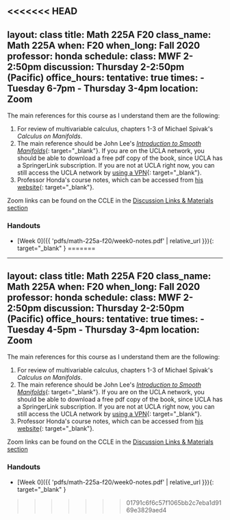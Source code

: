 <<<<<<< HEAD
---
layout: class
title: Math 225A F20
class_name: Math 225A
when: F20
when_long: Fall 2020
professor: honda
schedule:
  class: MWF 2-2:50pm
  discussion: Thursday 2-2:50pm (Pacific)
office_hours: 
  tentative: true
  times:
    - Tuesday 6-7pm
    - Thursday 3-4pm
  location: Zoom
---

The main references for this course as I understand them are the following:

1. For review of multivariable calculus, chapters 1-3 of Michael Spivak's *Calculus on Manifolds*.
2. The main reference should be John Lee's 
   [*Introduction to Smooth Manifolds*](https://link.springer.com/book/10.1007/978-1-4419-9982-5){: target="_blank"}.
   If you are on the UCLA network, you should be able to download a free pdf copy of the book,
   since UCLA has a SpringerLink subscription. If you are not at UCLA right now, you can still 
   access the UCLA network by 
   [using a VPN](https://www.it.ucla.edu/it-support-center/services/virtual-private-network-vpn-clients){: target="_blank"}.
3. Professor Honda's course notes, which can be accessed from 
   [his website](https://www.math.ucla.edu/~honda/Math%20225A%20fall%202020%20syllabus.html){: target="_blank"}.

Zoom links can be found on the CCLE in the [Discussion Links & Materials section](https://ccle.ucla.edu/course/view/20F-MATH225A-1?section=1)

### Handouts

* [Week 0]({{ 'pdfs/math-225a-f20/week0-notes.pdf' | relative_url }}){: target="_blank" }
=======
---
layout: class
title: Math 225A F20
class_name: Math 225A
when: F20
when_long: Fall 2020
professor: honda
schedule:
  class: MWF 2-2:50pm
  discussion: Thursday 2-2:50pm (Pacific)
office_hours: 
  tentative: true
  times:
    - Tuesday 4-5pm
    - Thursday 3-4pm
  location: Zoom
---

The main references for this course as I understand them are the following:

1. For review of multivariable calculus, chapters 1-3 of Michael Spivak's *Calculus on Manifolds*.
2. The main reference should be John Lee's 
   [*Introduction to Smooth Manifolds*](https://link.springer.com/book/10.1007/978-1-4419-9982-5){: target="_blank"}.
   If you are on the UCLA network, you should be able to download a free pdf copy of the book,
   since UCLA has a SpringerLink subscription. If you are not at UCLA right now, you can still 
   access the UCLA network by 
   [using a VPN](https://www.it.ucla.edu/it-support-center/services/virtual-private-network-vpn-clients){: target="_blank"}.
3. Professor Honda's course notes, which can be accessed from 
   [his website](https://www.math.ucla.edu/~honda/Math%20225A%20fall%202020%20syllabus.html){: target="_blank"}.

Zoom links can be found on the CCLE in the [Discussion Links & Materials section](https://ccle.ucla.edu/course/view/20F-MATH225A-1?section=1)

### Handouts

* [Week 0]({{ 'pdfs/math-225a-f20/week0-notes.pdf' | relative_url }}){: target="_blank" }
>>>>>>> 01791c6f6c57f1065bb2c7eba1d9169e3829aed4
